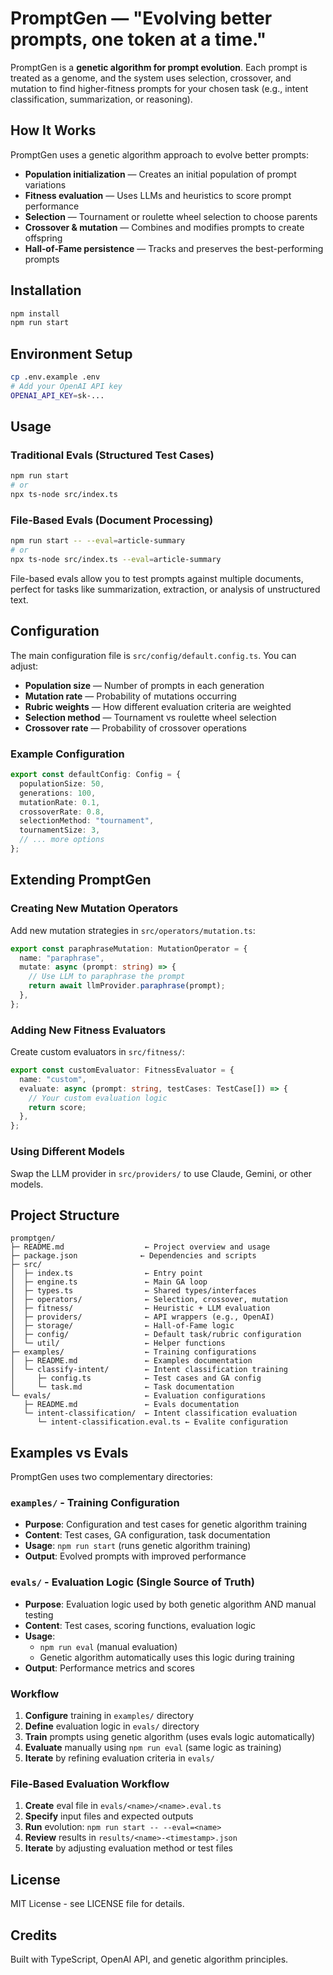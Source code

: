 # PromptGen — "Evolving better prompts, one token at a time."

PromptGen is a **genetic algorithm for prompt evolution**. Each prompt is treated as a genome, and the system uses selection, crossover, and mutation to find higher‑fitness prompts for your chosen task (e.g., intent classification, summarization, or reasoning).

## How It Works

PromptGen uses a genetic algorithm approach to evolve better prompts:

- **Population initialization** — Creates an initial population of prompt variations
- **Fitness evaluation** — Uses LLMs and heuristics to score prompt performance
- **Selection** — Tournament or roulette wheel selection to choose parents
- **Crossover & mutation** — Combines and modifies prompts to create offspring
- **Hall‑of‑Fame persistence** — Tracks and preserves the best-performing prompts

## Installation

```bash
npm install
npm run start
```

## Environment Setup

```bash
cp .env.example .env
# Add your OpenAI API key
OPENAI_API_KEY=sk-...
```

## Usage

### Traditional Evals (Structured Test Cases)

```bash
npm run start
# or
npx ts-node src/index.ts
```

### File-Based Evals (Document Processing)

```bash
npm run start -- --eval=article-summary
# or
npx ts-node src/index.ts --eval=article-summary
```

File-based evals allow you to test prompts against multiple documents, perfect for tasks like summarization, extraction, or analysis of unstructured text.

## Configuration

The main configuration file is `src/config/default.config.ts`. You can adjust:

- **Population size** — Number of prompts in each generation
- **Mutation rate** — Probability of mutations occurring
- **Rubric weights** — How different evaluation criteria are weighted
- **Selection method** — Tournament vs roulette wheel selection
- **Crossover rate** — Probability of crossover operations

### Example Configuration

```typescript
export const defaultConfig: Config = {
  populationSize: 50,
  generations: 100,
  mutationRate: 0.1,
  crossoverRate: 0.8,
  selectionMethod: "tournament",
  tournamentSize: 3,
  // ... more options
};
```

## Extending PromptGen

### Creating New Mutation Operators

Add new mutation strategies in `src/operators/mutation.ts`:

```typescript
export const paraphraseMutation: MutationOperator = {
  name: "paraphrase",
  mutate: async (prompt: string) => {
    // Use LLM to paraphrase the prompt
    return await llmProvider.paraphrase(prompt);
  },
};
```

### Adding New Fitness Evaluators

Create custom evaluators in `src/fitness/`:

```typescript
export const customEvaluator: FitnessEvaluator = {
  name: "custom",
  evaluate: async (prompt: string, testCases: TestCase[]) => {
    // Your custom evaluation logic
    return score;
  },
};
```

### Using Different Models

Swap the LLM provider in `src/providers/` to use Claude, Gemini, or other models.

## Project Structure

```
promptgen/
├─ README.md                  ← Project overview and usage
├─ package.json              ← Dependencies and scripts
├─ src/
│  ├─ index.ts                ← Entry point
│  ├─ engine.ts               ← Main GA loop
│  ├─ types.ts                ← Shared types/interfaces
│  ├─ operators/              ← Selection, crossover, mutation
│  ├─ fitness/                ← Heuristic + LLM evaluation
│  ├─ providers/              ← API wrappers (e.g., OpenAI)
│  ├─ storage/                ← Hall‑of‑Fame logic
│  ├─ config/                 ← Default task/rubric configuration
│  └─ util/                   ← Helper functions
├─ examples/                  ← Training configurations
│  ├─ README.md               ← Examples documentation
│  └─ classify-intent/        ← Intent classification training
│     ├─ config.ts            ← Test cases and GA config
│     └─ task.md              ← Task documentation
└─ evals/                     ← Evaluation configurations
   ├─ README.md               ← Evals documentation
   └─ intent-classification/  ← Intent classification evaluation
      └─ intent-classification.eval.ts ← Evalite configuration
```

## Examples vs Evals

PromptGen uses two complementary directories:

### `examples/` - Training Configuration

- **Purpose**: Configuration and test cases for genetic algorithm training
- **Content**: Test cases, GA configuration, task documentation
- **Usage**: `npm run start` (runs genetic algorithm training)
- **Output**: Evolved prompts with improved performance

### `evals/` - Evaluation Logic (Single Source of Truth)

- **Purpose**: Evaluation logic used by both genetic algorithm AND manual testing
- **Content**: Test cases, scoring functions, evaluation logic
- **Usage**:
  - `npm run eval` (manual evaluation)
  - Genetic algorithm automatically uses this logic during training
- **Output**: Performance metrics and scores

### Workflow

1. **Configure** training in `examples/` directory
2. **Define** evaluation logic in `evals/` directory
3. **Train** prompts using genetic algorithm (uses evals logic automatically)
4. **Evaluate** manually using `npm run eval` (same logic as training)
5. **Iterate** by refining evaluation criteria in `evals/`

### File-Based Evaluation Workflow

1. **Create** eval file in `evals/<name>/<name>.eval.ts`
2. **Specify** input files and expected outputs
3. **Run** evolution: `npm run start -- --eval=<name>`
4. **Review** results in `results/<name>-<timestamp>.json`
5. **Iterate** by adjusting evaluation method or test files

## License

MIT License - see LICENSE file for details.

## Credits

Built with TypeScript, OpenAI API, and genetic algorithm principles.
